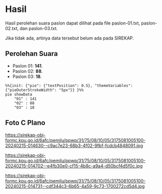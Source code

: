 # Hasil

Hasil perolehan suara paslon dapat dilihat pada file paslon-01.txt, paslon-02.txt, dan paslon-03.txt.

Jika tidak ada, artinya data tersebut belum ada pada SIREKAP.

## Perolehan Suara

 * Paslon 01: **141**.
 * Paslon 02: **88**.
 * Paslon 03: **18**.

```mermaid
%%{init: {"pie": {"textPosition": 0.5}, "themeVariables": {"pieOuterStrokeWidth": "5px"}} }%%
pie showData
    "01" : 141
    "02" : 88
    "03" : 18
```
## Foto C Plano

https://sirekap-obj-formc.kpu.go.id/6afc/pemilu/ppwp/31/75/08/10/05/3175081005100-20240215-014630--c9ac7e23-68b3-4f02-9fbf-fcdcb4848091.jpg

https://sirekap-obj-formc.kpu.go.id/6afc/pemilu/ppwp/31/75/08/10/05/3175081005100-20240215-014702--e4fb30e0-cf15-4b8c-a9a4-d50bcf4d5f0c.jpg

https://sirekap-obj-formc.kpu.go.id/6afc/pemilu/ppwp/31/75/08/10/05/3175081005100-20240215-014731--cdf344c3-6b65-4a59-9c73-1700272cd5d4.jpg
